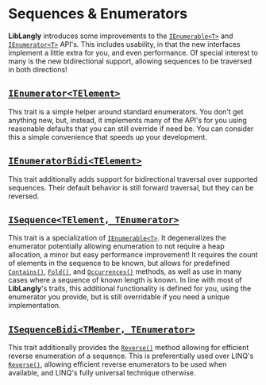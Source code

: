 ﻿# Sequences & Enumerators

**LibLangly** introduces some improvements to the [`IEnumerable<T>`](https://docs.microsoft.com/en-us/dotnet/api/system.collections.generic.ienumerable-1) and [`IEnumerator<T>`](https://docs.microsoft.com/en-us/dotnet/api/system.collections.generic.ienumerator-1) API's. This includes usability, in that the new interfaces implement a little extra for you, and even performance. Of special interest to many is the new bidirectional support, allowing sequences to be traversed in both directions!

## [`IEnumerator<TElement>`](https://entomy.github.io/LibLangly/api/Langly.IEnumerator-1.html)

This trait is a simple helper around standard enumerators. You don't get anything new, but, instead, it implements many of the API's for you using reasonable defaults that you can still override if need be. You can consider this a simple convenience that speeds up your development.

## [`IEnumeratorBidi<TElement>`](https://entomy.github.io/LibLangly/api/Langly.IEnumeratorBidi-1.html)

This trait additionally adds support for bidirectional traversal over supported sequences. Their default behavior is still forward traversal, but they can be reversed.

## [`ISequence<TElement, TEnumerator>`](https://entomy.github.io/LibLangly/api/Langly.ISequence-2.html)

This trait is a specialization of [`IEnumerable<T>`](https://docs.microsoft.com/en-us/dotnet/api/system.collections.generic.ienumerable-1). It degeneralizes the enumerator potentially allowing enumeration to not require a heap allocation, a minor but easy performance improvement! It requires the count of elements in the sequence to be known, but allows for predefined [`Contains()`](https://entomy.github.io/LibLangly/api/Langly.ISequence-2.html#Langly_ISequence_2_Langly_IContains_TMember__Contains__0_), [`Fold()`](https://entomy.github.io/LibLangly/api/Langly.ISequence-2.html#Langly_ISequence_2_Fold_System_Func__0__0__0___0_), and [`Occurrences()`](https://entomy.github.io/LibLangly/api/Langly.ISequence-2.html#Langly_ISequence_2_Occurrences__0_) methods, as well as use in many cases where a sequence of known length is known. In line with most of **LibLangly**'s traits, this additional functionality is defined for you, using the enumerator you provide, but is still overridable if you need a unique implementation.

## [`ISequenceBidi<TMember, TEnumerator>`](https://entomy.github.io/LibLangly/api/Langly.ISequenceBidi-2.html)

This trait additionally provides the [`Reverse()`](https://entomy.github.io/LibLangly/api/Langly.ISequenceBidi-2.html#Langly_ISequenceBidi_2_Reverse) method allowing for efficient reverse enumeration of a sequence. This is preferentially used over LINQ's [`Reverse()`](https://docs.microsoft.com/en-us/dotnet/api/system.linq.enumerable.reverse), allowing efficient reverse enumerators to be used when available, and LINQ's fully universal technique otherwise.